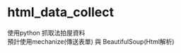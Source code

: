 html_data_collect
=================

使用python 抓取法拍屋資料   
預計使用mechanize(傳送表單) 與 BeautifulSoup(Html解析)   




